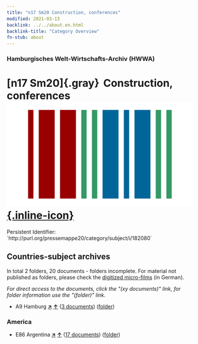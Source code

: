 ```yaml
---
title: "n17 Sm20 Construction, conferences"
modified: 2021-03-13
backlink: ../../about.en.html
backlink-title: "Category Overview"
fn-stub: about
---
```


### Hamburgisches Welt-Wirtschafts-Archiv (HWWA)

# [n17 Sm20]{.gray}&#8201; Construction, conferences &#160; [![Wikidata](/images/Wikidata-logo.svg "Wikidata"){.inline-icon}](http://www.wikidata.org/entity/Q104710841)

<div class="hint">Persistent Identifier: `http://purl.org/pressemappe20/category/subject/i/182080`</div>







## Countries-subject archives





In total 2 folders, 20 documents - folders incomplete.
For material not published as folders, please check the [digitized micro-films](/film/h1_sh.de.html) (in German).

_For direct access to the documents, click the "(xy documents)" link, for folder information use the "(folder)" link._


- A9 Hamburg [**&nearr;**](../../../geo/i/140905/about.en.html "Hamburg (all folders)") [**&uarr;**](../../../geo/about.en.html#A9 "Country category system") (<a href="https://pm20.zbw.eu/iiifview/folder/sh/140905,182080" title="about: Hamburg : Construction, conferences" target="_blank">3 documents</a>) ([folder](../../../../folder/sh/1409xx/140905/1820xx/182080/about.en.html))

### America

- E86 Argentina [**&nearr;**](../../../geo/i/141692/about.en.html "Argentina (all folders)") [**&uarr;**](../../../geo/about.en.html#E86 "Country category system") (<a href="https://pm20.zbw.eu/iiifview/folder/sh/141692,182080" title="about: Argentina : Construction, conferences" target="_blank">17 documents</a>) ([folder](../../../../folder/sh/1416xx/141692/1820xx/182080/about.en.html))








